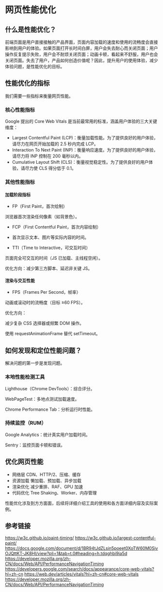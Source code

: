 # 网页性能优化

## 什么是性能优化？

前端页面是用户直接接触的产品界面，页面内容加载的速度和使用的流畅度会直接影响到用户的体验。如果页面打开长时间白屏，用户会失去耐心而关闭页面；用户操作反复提示失败，用户会不耐烦关闭页面；动画卡顿，看起来不舒服，用户也会关闭页面。失去了用户，产品如何创造价值呢？因此，提升用户的使用体验，减少体验问题，是性能优化的目标。


## 性能优化的指标

我们需要一些指标来衡量网页性能。


### 核心性能指标
Google 提出的 Core Web Vitals 是当前最常用的标准，涵盖用户体验的三大关键维度：
- Largest Contentful Paint (LCP)：衡量加载性能。为了提供良好的用户体验，请尽力在网页开始加载的 2.5 秒内完成 LCP。
- Interaction To Next Paint (INP)：衡量响应速度。为了提供良好的用户体验，请尽力将 INP 控制在 200 毫秒以内。
- Cumulative Layout Shift (CLS)：衡量视觉稳定性。为了提供良好的用户体验，请尽力使 CLS 得分低于 0.1。

### 其他性能指标

#### 加载阶段指标
- FP（First Paint，首次绘制）

浏览器首次渲染任何像素（如背景色）。

- FCP（First Contentful Paint，首次内容绘制）

- 首次显示文本、图片等实际内容的时间。

- TTI（Time to Interactive，可交互时间）

页面完全可交互的时间（JS 已加载、主线程空闲）。

优化方向：减少第三方脚本、延迟非关键 JS。

#### 渲染与交互性能
- FPS（Frames Per Second，帧率）

动画或滚动时的流畅度（目标 ≥60 FPS）。

优化方向：

减少复杂 CSS 选择器或频繁 DOM 操作。

使用 requestAnimationFrame 替代 setTimeout。


## 如何发现和定位性能问题？
解决问题的第一步是发现问题。

### 本地性能检测工具
Lighthouse（Chrome DevTools）：综合评分。

WebPageTest：多地点测试加载速度。

Chrome Performance Tab：分析运行时性能。

### 持续监控（RUM）
Google Analytics：统计真实用户加载时间。

Sentry：监控页面卡顿和错误。


## 优化网页性能
- 网络层	CDN、HTTP/2、压缩、缓存
- 资源加载	懒加载、预加载、异步加载
- 渲染优化	减少重排、RAF、GPU 加速
- 代码优化	Tree Shaking、Worker、内存管理

性能优化涉及到方方面面，后续将详细介绍工具的使用和各方面详细内容及实际案例。


## 参考链接
https://w3c.github.io/paint-timing/
https://w3c.github.io/largest-contentful-paint/
https://docs.google.com/document/d/1BR94tJdZLsin5poeet0XoTW60M0SjvOJQttKT-JK8HI/view?pli=1&tab=t.0#heading=h.tdqghbi9ia5d
https://developer.mozilla.org/zh-CN/docs/Web/API/PerformanceNavigationTiming
https://developers.google.com/search/docs/appearance/core-web-vitals?hl=zh-cn
https://web.dev/articles/vitals?hl=zh-cn#core-web-vitals
https://developer.mozilla.org/zh-CN/docs/Web/API/PerformanceNavigationTiming